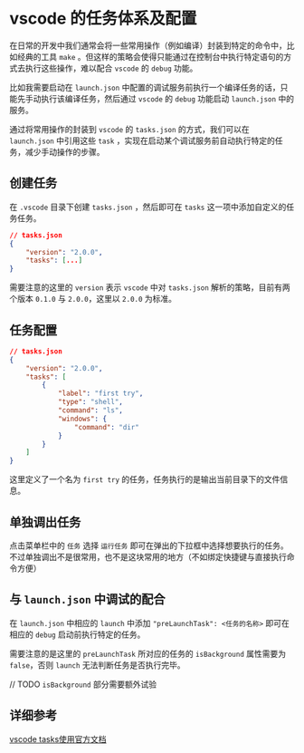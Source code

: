 # vscode 的任务体系及配置
在日常的开发中我们通常会将一些常用操作（例如编译）封装到特定的命令中，比如经典的工具 `make` 。但这样的策略会使得只能通过在控制台中执行特定语句的方式去执行这些操作，难以配合 `vscode` 的 `debug` 功能。

比如我需要启动在 `launch.json` 中配置的调试服务前执行一个编译任务的话，只能先手动执行该编译任务，然后通过 `vscode` 的 `debug` 功能启动 `launch.json` 中的服务。 

通过将常用操作的封装到 `vscode` 的 `tasks.json` 的方式，我们可以在 `launch.json` 中引用这些 `task` ，实现在启动某个调试服务前自动执行特定的任务，减少手动操作的步骤。

## 创建任务
在 `.vscode` 目录下创建 `tasks.json` ，然后即可在 `tasks` 这一项中添加自定义的任务任务。
```json
// tasks.json
{
    "version": "2.0.0",
    "tasks": [...]
}
```

需要注意的这里的 `version` 表示 `vscode` 中对 `tasks.json` 解析的策略，目前有两个版本 `0.1.0` 与 `2.0.0`，这里以 `2.0.0` 为标准。

## 任务配置
```json
// tasks.json
{
    "version": "2.0.0",
    "tasks": [
        {
            "label": "first try",
            "type": "shell",
            "command": "ls",
            "windows": {
                "command": "dir"
            }
        }
    ]
}
```
这里定义了一个名为 `first try` 的任务，任务执行的是输出当前目录下的文件信息。

## 单独调出任务
点击菜单栏中的 `任务` 选择 `运行任务` 即可在弹出的下拉框中选择想要执行的任务。不过单独调出不是很常用，也不是这块常用的地方（不如绑定快捷键与直接执行命令方便）

## 与 `launch.json` 中调试的配合
在 `launch.json` 中相应的 `launch` 中添加 `"preLaunchTask": <任务的名称>` 即可在相应的 `debug` 启动前执行特定的任务。

需要注意的是这里的 `preLaunchTask` 所对应的任务的 `isBackground` 属性需要为 `false`，否则 `launch` 无法判断任务是否执行完毕。

// TODO `isBackground` 部分需要额外试验

## 详细参考
[vscode tasks使用官方文档](https://code.visualstudio.com/docs/editor/tasks)
